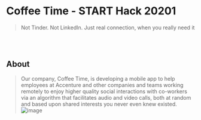 # Coffee Time - START Hack 20201
> Not Tinder. Not LinkedIn. Just real connection, when you really need it

<br><br>
## About
>Our company, Coffee Time, is developing a mobile app to help employees at Accenture and other companies and teams working remotely to enjoy higher quality social interactions with co-workers via an algorithm that facilitates audio and video calls, both at random and based upon shared interests you never even knew existed.
![image](https://user-images.githubusercontent.com/60182044/111899183-2aba2080-8a2b-11eb-814d-ce64901a704d.png)
